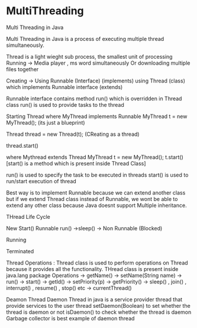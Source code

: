 # MultiThreading
Multi Threading in Java

Multi Threading in Java is a process of executing multiple thread simultaneously.

Thread is a light wieght sub process, the smallest unit of processing
Running -> Media player , ms word simultaneously
Or downloading multiple files together

Creating ->
Using Runnable (Interface) (implements)
using Thread (class) which implements Runnable interface (extends)

Runnable interface contains method run() which is overridden in Thread class
run() is used to provide tasks to the thread

Starting Thread
where MyThread implements Runnable
MyThread t = new MyThread(); (its just a blueprint)

Thread thread =  new Thread(t); (CReating as a thread)

thread.start()

where Mythread extends Thread
MyThread t = new MyThread();
t.start() [start() is a method which is present inside Thread Class]


run() is used to specify the task to be executed in threads
start() is used to run/start execution of thread

Best way is to implement Runnable because we can extend another class but if we extend Thread class instead of Runnable, we wont be able to extend any other class because Java doesnt support Multiple inheritance.

THread Life Cycle

New
Start()
Runnable
run()                           ->sleep() ->            Non Runnable (Blocked)

Running

Terminated


Thread Operations :
Thread class is used to perform operations on Thread because it provides all the functionality.
THread class is present inside java.lang package
Operations
-> getName()
-> setName(String name)
-> run()
-> start()
-> getId()
-> setPriority(p)
-> getPriority()
-> sleep() , join() , interrupt() , resume() , stop() etc
-> currentThread()

Deamon Thread
Daemon Thread in java is a service provider thread that provide services to the user thread
setDaemon(Boolean) to set whether the thread is daemon or not
isDaemon() to check whether the thread is daemon
Garbage collector is best example of daemon thread
